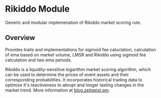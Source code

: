 # Rikiddo Module

Generic and modular implemenation of Rikiddo market scoring rule.

## Overview

Provides traits and implementations for sigmoid fee caluclation, calculation of
ema based on market volume, LMSR and Rikiddo using sigmoid fee calculation and
two ema periods.

Rikiddo is a liquidity-sensitive logarithm market scoring algorithm, which can
be used to determine the prices of event assets and their corresponding
probabilities. It incorporates historical trading data to optimize it's
reactiveness to abrupt and longer lasting changes in the market trend. More
information at [blog.zeitgeist.pm].

[blog.zeitgeist.pm]:
  https://blog.zeitgeist.pm/introducing-zeitgeists-rikiddo-scoring-rule/
